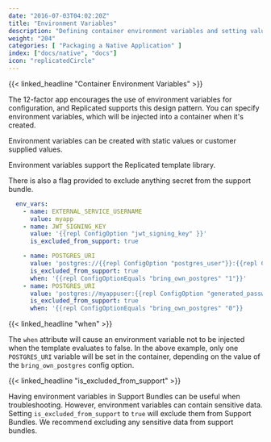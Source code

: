 ```yaml
---
date: "2016-07-03T04:02:20Z"
title: "Environment Variables"
description: "Defining container environment variables and setting values dynamically"
weight: "204"
categories: [ "Packaging a Native Application" ]
index: ["docs/native", "docs"]
icon: "replicatedCircle"
---
```


{{< linked_headline "Container Environment Variables" >}}

The 12-factor app encourages the use of environment variables for configuration, and Replicated supports this design pattern. You can specify
environment variables, which will be injected into a container when it's created.

Environment variables can be created with static values or customer supplied values.

Environment variables support the Replicated template library.

There is also a flag provided to exclude anything secret from the support bundle.

```yaml
  env_vars:
    - name: EXTERNAL_SERVICE_USERNAME
      value: myapp
    - name: JWT_SIGNING_KEY
      value: '{{repl ConfigOption "jwt_signing_key" }}'
      is_excluded_from_support: true

    - name: POSTGRES_URI
      value: 'postgres://{{repl ConfigOption "postgres_user"}}:{{repl ConfigOption "postgres_pass"}}@{{repl ConfigOption "postgres_host"}}:5432'
      is_excluded_from_support: true
      when: '{{repl ConfigOptionEquals "bring_own_postgres" "1"}}'
    - name: POSTGRES_URI
      value: 'postgres://myappuser:{{repl ConfigOption "generated_password"}}@{{repl NodePrivateIPAddress "DB" "postgres"}}:5432'
      is_excluded_from_support: true
      when: '{{repl ConfigOptionEquals "bring_own_postgres" "0"}}
```

{{< linked_headline "when" >}}

The `when` attribute will cause an environment variable not to be injected when the template evaluates to false. In the above example, only one `POSTGRES_URI` variable will be set in the container, depending on the value of the `bring_own_postgres` config option.

{{< linked_headline "is_excluded_from_support" >}}

Having environment variables in Support Bundles can be useful when troubleshooting. However, environment variables can contain sensitive data.  Setting `is_excluded_from_support` to `true` will exclude them from Support Bundles. We recommend excluding any sensitive data from support bundles.
